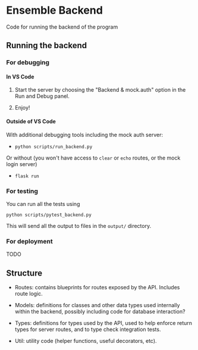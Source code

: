 
# Ensemble Backend

Code for running the backend of the program

## Running the backend

### For debugging

#### In VS Code

1. Start the server by choosing the "Backend & mock.auth" option in the Run and
   Debug panel.

3. Enjoy!

#### Outside of VS Code

With additional debugging tools including the mock auth server:

* `python scripts/run_backend.py`

Or without (you won't have access to `clear` or `echo` routes, or the mock
login server)

* `flask run`

### For testing

You can run all the tests using

`python scripts/pytest_backend.py`

This will send all the output to files in the `output/` directory.

### For deployment

TODO

## Structure

* Routes: contains blueprints for routes exposed by the API. Includes route
  logic.

* Models: definitions for classes and other data types used internally within
  the backend, possibly including code for database interaction?

* Types: definitions for types used by the API, used to help enforce return
  types for server routes, and to type check integration tests.

* Util: utility code (helper functions, useful decorators, etc).
